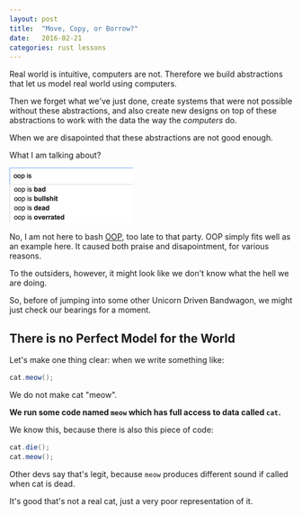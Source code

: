 ```yaml
---
layout: post
title:  "Move, Copy, or Borrow?"
date:   2016-02-21
categories: rust lessons
---
```


Real world is intuitive, computers are not. Therefore we build abstractions
that let us model real world using computers.

Then we forget what we've just done, create systems that were not possible
without these abstractions, and also create new designs on top of these
abstractions to work with the data the way the _computers_ do.

When we are disapointed that these abstractions are not good enough.

What I am talking about?

![Adding T3 to (T1, T2)](/images/oop/oop-is.jpg)

No, I am not here to bash [OOP](https://en.wikipedia.org/wiki/Object-oriented_programming),
too late to that party. OOP simply fits well as an example here. It caused both
praise and disapointment, for various reasons.

To the outsiders, however, it might look like we don't know what the hell
we are doing.

So, before of jumping into some other Unicorn Driven Bandwagon, we might just
check our bearings for a moment.

## There is no Perfect Model for the World

Let's make one thing clear: when we write something like:

```java
cat.meow();
```

We do not make cat "meow".

__We run some code named `meow` which has full access to data called `cat`.__

We know this, because there is also this piece of code:

```java
cat.die();
cat.meow();
```

Other devs say that's legit, because `meow` produces different sound if
called when cat is dead.

It's good that's not a real cat, just a very poor representation of it.
